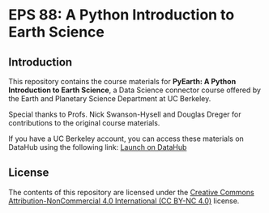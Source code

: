 # EPS 88: A Python Introduction to Earth Science

## Introduction

This repository contains the course materials for **PyEarth: A Python Introduction to Earth Science**, a Data Science connector course offered by the Earth and Planetary Science Department at UC Berkeley.

Special thanks to Profs. Nick Swanson-Hysell and Douglas Dreger for contributions to the original course materials.

If you have a UC Berkeley account, you can access these materials on DataHub using the following link: [Launch on DataHub](https://datahub.berkeley.edu/hub/user-redirect/git-pull?repo=https://github.com/AI4EPS/EPS88_2024)

## License

The contents of this repository are licensed under the [Creative Commons Attribution-NonCommercial 4.0 International (CC BY-NC 4.0)](http://creativecommons.org/licenses/by-nc/4.0/) license.

